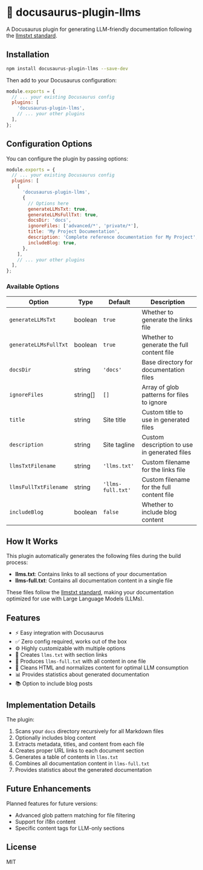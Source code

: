 # 📜 docusaurus-plugin-llms

A Docusaurus plugin for generating LLM-friendly documentation following the [llmstxt standard](https://llmstxt.org/).

## Installation

```bash
npm install docusaurus-plugin-llms --save-dev
```

Then add to your Docusaurus configuration:

```js
module.exports = {
  // ... your existing Docusaurus config
  plugins: [
    'docusaurus-plugin-llms',
    // ... your other plugins
  ],
};
```

## Configuration Options

You can configure the plugin by passing options:

```js
module.exports = {
  // ... your existing Docusaurus config
  plugins: [
    [
      'docusaurus-plugin-llms',
      {
        // Options here
        generateLLMsTxt: true,
        generateLLMsFullTxt: true,
        docsDir: 'docs',
        ignoreFiles: ['advanced/*', 'private/*'],
        title: 'My Project Documentation',
        description: 'Complete reference documentation for My Project',
        includeBlog: true,
      },
    ],
    // ... your other plugins
  ],
};
```

### Available Options

| Option                | Type     | Default           | Description                                  |
|-----------------------|----------|-------------------|----------------------------------------------|
| `generateLLMsTxt`     | boolean  | `true`            | Whether to generate the links file           |
| `generateLLMsFullTxt` | boolean  | `true`            | Whether to generate the full content file    |
| `docsDir`             | string   | `'docs'`          | Base directory for documentation files       |
| `ignoreFiles`         | string[] | `[]`              | Array of glob patterns for files to ignore   |
| `title`               | string   | Site title        | Custom title to use in generated files       |
| `description`         | string   | Site tagline      | Custom description to use in generated files |
| `llmsTxtFilename`     | string   | `'llms.txt'`      | Custom filename for the links file           |
| `llmsFullTxtFilename` | string   | `'llms-full.txt'` | Custom filename for the full content file    |
| `includeBlog`         | boolean  | `false`           | Whether to include blog content              |

## How It Works

This plugin automatically generates the following files during the build process:

- **llms.txt**: Contains links to all sections of your documentation
- **llms-full.txt**: Contains all documentation content in a single file

These files follow the [llmstxt standard](https://llmstxt.org/), making your documentation optimized for use with Large Language Models (LLMs).

## Features

- ⚡️ Easy integration with Docusaurus
- ✅ Zero config required, works out of the box
- ⚙️ Highly customizable with multiple options
- 📝 Creates `llms.txt` with section links
- 📖 Produces `llms-full.txt` with all content in one file
- 🧹 Cleans HTML and normalizes content for optimal LLM consumption
- 📊 Provides statistics about generated documentation
- 📚 Option to include blog posts

## Implementation Details

The plugin:

1. Scans your `docs` directory recursively for all Markdown files
2. Optionally includes blog content
3. Extracts metadata, titles, and content from each file
4. Creates proper URL links to each document section
5. Generates a table of contents in `llms.txt`
6. Combines all documentation content in `llms-full.txt`
7. Provides statistics about the generated documentation

## Future Enhancements

Planned features for future versions:

- Advanced glob pattern matching for file filtering
- Support for i18n content
- Specific content tags for LLM-only sections

## License

MIT 